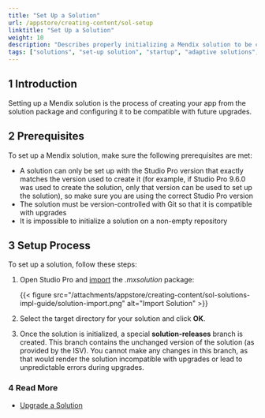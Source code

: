```yaml
---
title: "Set Up a Solution"
url: /appstore/creating-content/sol-setup
linktitle: "Set Up a Solution"
weight: 10
description: "Describes properly initializing a Mendix solution to be compatible with future upgrades."
tags: ["solutions", "set-up solution", "startup", "adaptive solutions", "prescriptive solutions" ]
---
```


## 1 Introduction

Setting up a Mendix solution is the process of creating your app from the solution package and configuring it to be compatible with future upgrades.

## 2 Prerequisites

To set up a Mendix solution, make sure the following prerequisites are met:

* A solution can only be set up with the Studio Pro version that exactly matches the version used to create it (for example, if Studio Pro 9.6.0 was used to create the solution, only that version can be used to set up the solution), so make sure you are using the correct Studio Pro version
* The solution must be version-controlled with Git so that it is compatible with upgrades
* It is impossible to initialize a solution on a non-empty repository

## 3 Setup Process

To set up a solution, follow these steps:

1. Open Studio Pro and [import](/refguide/import-and-export/) the *.mxsolution* package:

    {{< figure src="/attachments/appstore/creating-content/sol-solutions-impl-guide/solution-import.png" alt="Import Solution" >}}

2. Select the target directory for your solution and click **OK**.
3. Once the solution is initialized, a special **solution-releases** branch is created. This branch contains the unchanged version of the solution (as provided by the ISV). You cannot make any changes in this branch, as that would render the solution incompatible with upgrades or lead to unpredictable errors during upgrades.

### 4 Read More

* [Upgrade a Solution](/appstore/creating-content/sol-upgrade) 
